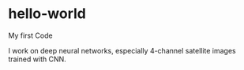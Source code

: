 # hello-world
My first Code

I work on deep neural networks, especially 4-channel satellite images trained with CNN.
